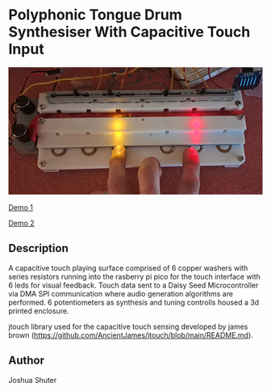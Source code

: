 # Polyphonic Tongue Drum Synthesiser With Capacitive Touch Input


![Image](capdrum.jpg)

[Demo 1](https://youtu.be/kyRpFvHToyo)

[Demo 2](https://youtube.com/shorts/vAojO6pj2rI)

## Description

<!-- Describe your example here -->
A capacitive touch playing surface comprised of 6 copper washers with series resistors running into the rasberry pi pico for the touch interface with 6 leds for visual feedback. Touch data sent to a Daisy Seed Microcontroller via DMA SPI communication where audio generation algorithms are performed. 6 potentiometers as synthesis and tuning controlls housed a 3d printed enclosure.

jtouch library used for the capacitive touch sensing developed by james brown (https://github.com/AncientJames/jtouch/blob/main/README.md).

## Author
<!-- Insert Your Name Here -->
Joshua Shuter
